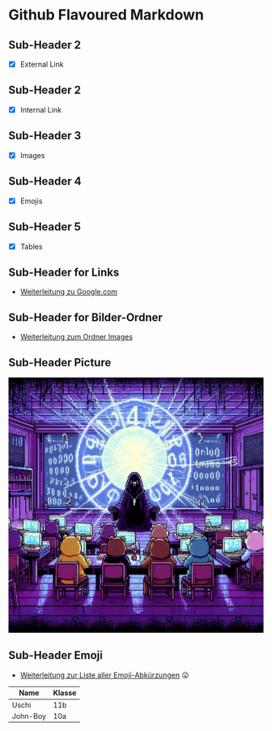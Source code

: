 # Github Flavoured Markdown

## Sub-Header 2
- [x] External Link

## Sub-Header 2
- [x] Internal Link

## Sub-Header 3
- [x] Images

## Sub-Header 4      
- [x] Emojis

## Sub-Header 5 
- [x] Tables
      
## Sub-Header for Links
- [Weiterleitung zu Google.com](https://www.google.com)

## Sub-Header for Bilder-Ordner
- [Weiterleitung zum Ordner Images](https://github.com/Swift-TuttleA3/authoring/tree/main/Images)

## Sub-Header Picture
![Bears](https://github.com/Swift-TuttleA3/authoring/blob/main/Images/_6bddd0f8-d0e8-4fea-aba7-321f73817a0c.jpeg)

## Sub-Header Emoji
- [Weiterleitung zur Liste aller Emoji-Abkürzungen](https://gist.github.com/rxaviers/7360908) 😛

| Name        | Klasse      |
| ----------- | ----------- |
| Uschi       | 11b         |
| John-Boy    | 10a         |
